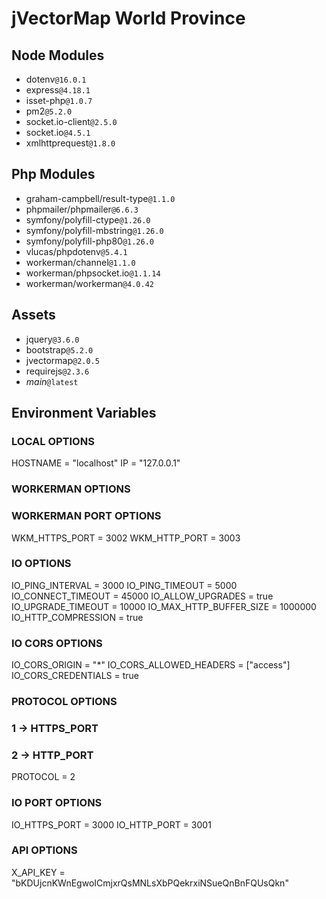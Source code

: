 # jVectorMap World Province

## Node Modules

- dotenv`@16.0.1`
- express`@4.18.1`
- isset-php`@1.0.7`
- pm2`@5.2.0`
- socket.io-client`@2.5.0`
- socket.io`@4.5.1`
- xmlhttprequest`@1.8.0`

## Php Modules

- graham-campbell/result-type`@1.1.0`
- phpmailer/phpmailer`@6.6.3`
- symfony/polyfill-ctype`@1.26.0`
- symfony/polyfill-mbstring`@1.26.0`
- symfony/polyfill-php80`@1.26.0`
- vlucas/phpdotenv`@5.4.1`
- workerman/channel`@1.1.0`
- workerman/phpsocket.io`@1.1.14`
- workerman/workerman`@4.0.42`

## Assets

- jquery`@3.6.0`
- bootstrap`@5.2.0`
- jvectormap`@2.0.5`
- requirejs`@2.3.6`
- _main_`@latest`

## Environment Variables
### LOCAL OPTIONS

HOSTNAME = "localhost"
IP = "127.0.0.1"

### WORKERMAN OPTIONS

### WORKERMAN PORT OPTIONS

WKM_HTTPS_PORT = 3002
WKM_HTTP_PORT = 3003

### IO OPTIONS

IO_PING_INTERVAL = 3000
IO_PING_TIMEOUT = 5000
IO_CONNECT_TIMEOUT = 45000
IO_ALLOW_UPGRADES = true
IO_UPGRADE_TIMEOUT = 10000
IO_MAX_HTTP_BUFFER_SIZE = 1000000
IO_HTTP_COMPRESSION = true

### IO CORS OPTIONS

IO_CORS_ORIGIN = "*"
IO_CORS_ALLOWED_HEADERS = ["access"]
IO_CORS_CREDENTIALS = true

### PROTOCOL OPTIONS

### 1 -> HTTPS_PORT
### 2 -> HTTP_PORT
PROTOCOL = 2 

### IO PORT OPTIONS

IO_HTTPS_PORT = 3000
IO_HTTP_PORT = 3001

### API OPTIONS

X_API_KEY = "bKDUjcnKWnEgwoICmjxrQsMNLsXbPQekrxiNSueQnBnFQUsQkn"
